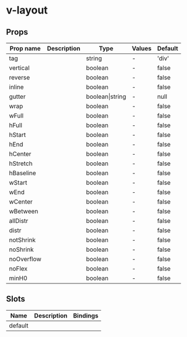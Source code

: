 # v-layout

## Props

| Prop name  | Description | Type            | Values | Default |
| ---------- | ----------- | --------------- | ------ | ------- |
| tag        |             | string          | -      | 'div'   |
| vertical   |             | boolean         | -      | false   |
| reverse    |             | boolean         | -      | false   |
| inline     |             | boolean         | -      | false   |
| gutter     |             | boolean\|string | -      | null    |
| wrap       |             | boolean         | -      | false   |
| wFull      |             | boolean         | -      | false   |
| hFull      |             | boolean         | -      | false   |
| hStart     |             | boolean         | -      | false   |
| hEnd       |             | boolean         | -      | false   |
| hCenter    |             | boolean         | -      | false   |
| hStretch   |             | boolean         | -      | false   |
| hBaseline  |             | boolean         | -      | false   |
| wStart     |             | boolean         | -      | false   |
| wEnd       |             | boolean         | -      | false   |
| wCenter    |             | boolean         | -      | false   |
| wBetween   |             | boolean         | -      | false   |
| allDistr   |             | boolean         | -      | false   |
| distr      |             | boolean         | -      | false   |
| notShrink  |             | boolean         | -      | false   |
| noShrink   |             | boolean         | -      | false   |
| noOverflow |             | boolean         | -      | false   |
| noFlex     |             | boolean         | -      | false   |
| minH0      |             | boolean         | -      | false   |

## Slots

| Name    | Description | Bindings |
| ------- | ----------- | -------- |
| default |             |          |
